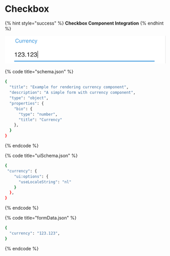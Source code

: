 # Checkbox

{% hint style="success" %}
**Checkbox Component Integration**
{% endhint %}

![Currency Component](../.gitbook/assets/image%20%285%29.png)

{% code title="schema.json" %}
```bash
{
  "title": "Example for rendering currency component",
  "description": "A simple form with currency component",
  "type": "object",
  "properties": {
    "bio": {
      "type": "number",
      "title": "Currency"
    },
  }
}
```
{% endcode %}

{% code title="uiSchema.json" %}
```bash
{
 "currency": {
    "ui:options": {
      "useLocaleString": "nl"
    }
  },
}
```
{% endcode %}

{% code title="formData.json" %}
```bash
{
  "currency": "123.123",
}
```
{% endcode %}

